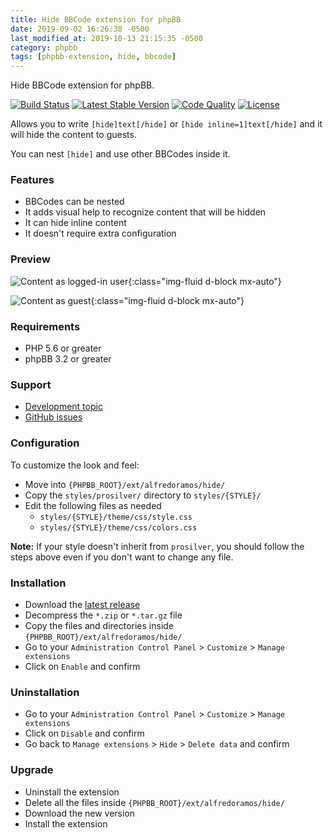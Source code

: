 ```yaml
---
title: Hide BBCode extension for phpBB
date: 2019-09-02 16:26:38 -0500
last_modified_at: 2019-10-13 21:15:35 -0500
category: phpbb
tags: [phpbb-extension, hide, bbcode]
---
```

Hide BBCode extension for phpBB.

[![Build Status](https://img.shields.io/travis/AlfredoRamos/phpbb-ext-hide.svg?style=flat-square)](https://travis-ci.org/AlfredoRamos/phpbb-ext-hide)
[![Latest Stable Version](https://img.shields.io/github/tag/AlfredoRamos/phpbb-ext-hide.svg?label=stable&style=flat-square)](https://github.com/AlfredoRamos/phpbb-ext-hide/releases)
[![Code Quality](https://img.shields.io/codacy/grade/c2388e8b347f41ab87213a0d9b72f2a9.svg?style=flat-square)](https://app.codacy.com/app/AlfredoRamos/phpbb-ext-hide)
[![License](https://img.shields.io/github/license/AlfredoRamos/phpbb-ext-hide.svg?style=flat-square)](https://raw.githubusercontent.com/AlfredoRamos/phpbb-ext-hide/master/license.txt)

Allows you to write `[hide]text[/hide]` or `[hide inline=1]text[/hide]` and it will hide the content to guests.

You can nest `[hide]` and use other BBCodes inside it.

<!-- more -->
### Features

- BBCodes can be nested
- It adds visual help to recognize content that will be hidden
- It can hide inline content
- It doesn't require extra configuration

### Preview

![Content as logged-in user](https://i.imgur.com/OajNWkc.png){:class="img-fluid d-block mx-auto"}

![Content as guest](https://i.imgur.com/xDbK3oU.png){:class="img-fluid d-block mx-auto"}

### Requirements

- PHP 5.6 or greater
- phpBB 3.2 or greater

### Support

- [Development topic](https://www.phpbb-es.com/foro/viewtopic.php?t=42374)
- [GitHub issues](https://github.com/AlfredoRamos/phpbb-ext-hide/issues)

### Configuration

To customize the look and feel:

- Move into `{PHPBB_ROOT}/ext/alfredoramos/hide/`
- Copy the `styles/prosilver/` directory to `styles/{STYLE}/`
- Edit the following files as needed
	- `styles/{STYLE}/theme/css/style.css`
	- `styles/{STYLE}/theme/css/colors.css`

**Note:** If your style doesn't inherit from `prosilver`, you should follow the steps above even if you don't want to change any file.

### Installation

- Download the [latest release](https://github.com/AlfredoRamos/phpbb-ext-hide/releases)
- Decompress the `*.zip` or `*.tar.gz` file
- Copy the files and directories inside `{PHPBB_ROOT}/ext/alfredoramos/hide/`
- Go to your `Administration Control Panel` > `Customize` > `Manage extensions`
- Click on `Enable` and confirm

### Uninstallation

- Go to your `Administration Control Panel` > `Customize` > `Manage extensions`
- Click on `Disable` and confirm
- Go back to `Manage extensions` > `Hide` > `Delete data` and confirm

### Upgrade

- Uninstall the extension
- Delete all the files inside `{PHPBB_ROOT}/ext/alfredoramos/hide/`
- Download the new version
- Install the extension
